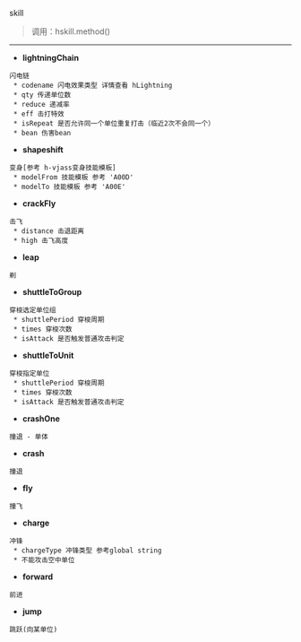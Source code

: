 skill
> 调用：hskill.method()

---

* **lightningChain**
```
闪电链
 * codename 闪电效果类型 详情查看 hLightning
 * qty 传递单位数
 * reduce 递减率
 * eff 击打特效
 * isRepeat 是否允许同一个单位重复打击（临近2次不会同一个）
 * bean 伤害bean
```

* **shapeshift**
```
变身[参考 h-vjass变身技能模板]
 * modelFrom 技能模板 参考 'A00D'
 * modelTo 技能模板 参考 'A00E'
```

* **crackFly**
```
击飞
 * distance 击退距离
 * high 击飞高度
```

* **leap**
```
剃
```

* **shuttleToGroup**
```
穿梭选定单位组
 * shuttlePeriod 穿梭周期
 * times 穿梭次数
 * isAttack 是否触发普通攻击判定
```

* **shuttleToUnit**
```
穿梭指定单位
 * shuttlePeriod 穿梭周期
 * times 穿梭次数
 * isAttack 是否触发普通攻击判定
```

* **crashOne**
```
撞退 - 单体
```

* **crash**
```
撞退
```

* **fly**
```
撞飞
```

* **charge**
```
冲锋
 * chargeType 冲锋类型 参考global string
 * 不能攻击空中单位
```

* **forward**
```
前进
```

* **jump**
```
跳跃(向某单位)
```

